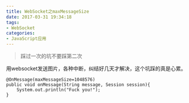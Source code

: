 ```yaml
---
title: WebSocket之maxMessageSize
date: 2017-03-31 19:34:18
tags: 
- WebSocket
categories: 
- JavaScript应用
---
```


>踩过一次的坑不要踩第二次

用websocket发送图片，各种中断，纠结好几天才解决，这个坑踩的真是心累。

```
@OnMessage(maxMessageSize=1048576)
public void onMessage(String message, Session session){
    System.out.println("Fuck you!");
}
```